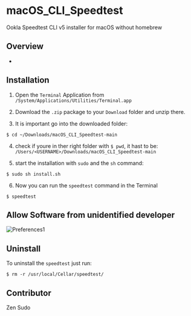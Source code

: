 # macOS_CLI_Speedtest
Ookla Speedtest CLI v5 installer for macOS without homebrew

## Overview

-

## Installation

1. Open the `Terminal` Application from `/System/Applications/Utilities/Terminal.app`

2. Download the `.zip` package to your `Download` folder and unzip there.

3. It is important go into the downloaded folder:
```
$ cd ~/Downloads/macOS_CLI_Speedtest-main
```

4. check if youre in ther right folder with `$ pwd`, it hast to be: `/Users/<USERNAME>/Downloads/macOS_CLI_Speedtest-main`

5. start the installation with `sudo` and the `sh` command:
```
$ sudo sh install.sh
```

6. Now you can run the `speedtest` command in the Terminal
```
$ speedtest
```

## Allow Software from unidentified developer


![Preferences1]()



## Uninstall

To uninstall the `speedtest` just run:
```
$ rm -r /usr/local/Cellar/speedtest/
```


## Contributor

Zen Sudo
